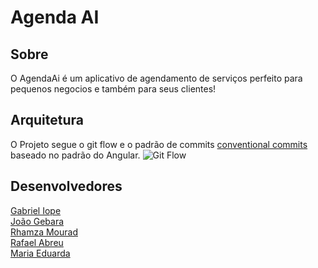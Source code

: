 # Agenda AI

## Sobre
O AgendaAi é um aplicativo de agendamento de serviços perfeito para pequenos negocios e também para seus clientes!

## Arquitetura
O Projeto segue o git flow e o padrão de commits [conventional commits](https://www.conventionalcommits.org/en/v1.0.0/) baseado no padrão do Angular.
![Git Flow](https://docs.cronapp.io/download/attachments/145490620/gitflowCompleto.png?version=1&modificationDate=1711054105000&api=v2)

## Desenvolvedores
[Gabriel Iope](https://github.com/iopebiel)\
[João Gebara](https://github.com/Gebarito)\
[Rhamza Mourad](https://github.com/rmmourad)\
[Rafael Abreu](https://github.com/RafaAAbreu)\
[Maria Eduarda](https://github.com/mariaeduaruda)
